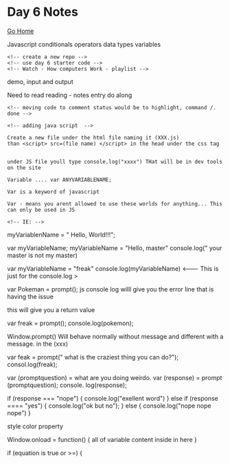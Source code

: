 # **Day 6 Notes**
[Go Home](/README.md)

<!-- Javascript -->

<!-- **Vocab** -->

Javascript
conditionals
operators
data types
variables

<!-- Reading  X2  -->

<!-- Do along  -->
    <!-- create a new repo -->
    <!-- use day 6 starter code -->
    <!-- Watch - How computers Work - playlist -->


demo, input and output

<!-- Lab  -->
<!-- At leas 3 dynamic components -->
<!-- at least one dynamic component should ve bvased on user input -->
<!-- at least one dynamic componet should use a codiional statement to determine the output -->

<!-- ## **notes** -->

Need to read 
    reading - notes entry 
    do along


    <!-- moving code to comment status would be to highlight, command /. done -->

    <!-- adding java script  -->

    Create a new file under the html file naming it (XXX.js)
    than <script> src=(file name) </script> in the head under the css tag


    under JS file youll type console.log("xxxx") THat will be in dev tools on the site

    Variable .... var ANYVARIABLENAME;

    Var is a keyword of javascript

    Var - means you arent allowed to use these worlds for anything... This can only be used in JS

    <!-- IE: -->
<!-- var AnyVariableName; -->
<!-- // Kebab or pascal or snake? usuable?  -->
<!-- // You use camelCase Java script -->
<!-- // python is Snakecase -->

myVariablenName = " Hello, World!!!";
<!-- Assigning a variable a value, or a string value with "" -->
<!-- matters what data types they are... No data and numbers at the same TimeRanges -->


<!-- Example. -->
var myVariableName;
myVariableName = "Hello, master"
console.log(" your master is not my master)

<!-- Reassign the value of a variable... Yes -->

var myVariableName = "freak"
console.log(myVariableName)        <--- This is just for the console.log >

var Pokeman = prompt();
js console log willl give you the error line that is having the issue

this will give you a return value

var freak = prompt();
console.log(pokemon);

Window.prompt()
Will behave normally without message and different with a message.
in the (xxx)

var feak = prompt(" what is the craziest thing you can do?");
consol.log(freak);

var (promptquestion) = what are you doing weirdo.
var (response) = prompt (promptquestion);
console. log(response);

if (response === "nope") {
    console.log("exellent word")
} else if (response ==== "yes") {
    console.log("ok but no");
} else {
    console.log("nope nope nope")
}
<!-- InnerHTML is the content inside of the element -->

style color property 
<!-- element and work on it later OR..... Work on it immedietly after on the same string.  -->

Window.onload = function() {
    all of variable content inside in here
}


<!-- Returns an elecment objext respersent the element whos ID property matches the specified string -->


if (equation is true or >=) {
   <!-- //execute this BLOCK of code, if true//  
} else {
    //Execute this block of code, if false//
}
    
}
Consol.log MZN

mozzilla.org


Java script makes text yellow it is a function 
Open and close perentheis are the parameters of the function

Operators
=== compares equality of two operands with type.// --!>

